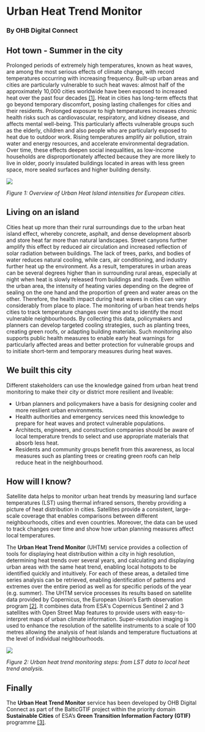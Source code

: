 # Urban Heat Trend Monitor <!--{ as="img" data-fallback-src="https://raw.githubusercontent.com/AWeihusen/baltic-narratives/AWeihusen/uhtm01/assets/AWeihusen/iStock-1159485884-1757949441967.jpg" mode="hero" src="https://raw.githubusercontent.com/baltic-gtif/baltic-narratives/ac5ae95613b676b642124135324ad020c3a6272f/assets/iStock-1159485884-1757949441967.jpg" }-->
### By OHB Digital Connect <!--{ style="font-size:1rem;opacity:0.7;margin-top:1rem;" }-->

## Hot town - Summer in the city
Prolonged periods of extremely high temperatures, known as heat waves, are among the most serious effects of climate change, with record temperatures occurring with increasing frequency. Built-up urban areas and cities are particularly vulnerable to such heat waves: almost half of the approximately 10,000 cities worldwide have been exposed to increased heat over the past four decades [[1]](https://joint-research-centre.ec.europa.eu/jrc-news-and-updates/urban-heat-islands-managing-extreme-heat-keep-cities-cool-2024-07-22_en).
Heat in cities has long-term effects that go beyond temporary discomfort, posing lasting challenges for cities and their residents. Prolonged exposure to high temperatures increases chronic health risks such as cardiovascular, respiratory, and kidney disease, and affects mental well-being. This particularly affects vulnerable groups such as the elderly, children and also people who are particularly exposed to heat due to outdoor work.
Rising temperatures amplify air pollution, strain water and energy resources, and accelerate environmental degradation. Over time, these effects deepen social inequalities, as low-income 
households are disproportionately affected because they are more likely to live in older, poorly insulated buildings located in areas with less green space, more sealed surfaces and higher building density.

![](https://workspace-ui-public.baltic-gtif.hub-otc.eox.at/api/public/share/public-4wazei3y-02/UHTM/Urban_Heat_Islands_EU.png)
<p align="left">
	<em>Figure 1: Overview of Urban Heat Island intensities for European cities.</em>
</p>

## Living on an island
Cities heat up more than their rural surroundings due to the urban heat island effect, whereby concrete, asphalt, and dense development absorb and store heat far more than natural landscapes. Street canyons further amplify this effect by reduced air circulation and increased reflection of solar radiation between buildings. The lack of trees, parks, and bodies of water reduces natural cooling, while cars, air conditioning, and industry further heat up the environment. As a result, temperatures in urban areas can be several degrees higher than in surrounding rural areas, especially at night when heat is slowly released from buildings and roads. 
Even within the urban area, the intensity of heating varies depending on the degree of sealing on the one hand and the proportion of green and water areas on the other. Therefore, the health impact during heat waves in cities can vary considerably from place to place.
The monitoring of urban heat trends helps cities to track temperature changes over time and to identify the most vulnerable neighbourhoods. By collecting this data, policymakers and planners can develop targeted cooling strategies, such as planting trees, creating green roofs, or adapting building materials. Such monitoring also supports public health measures to enable early heat warnings for particularly affected areas and better protection for vulnerable groups and to initiate short-term and temporary measures during heat waves.

## We built this city
Different stakeholders can use the knowledge gained from urban heat trend monitoring to make their city or district more resilient and liveable:
* Urban planners and policymakers have a basis for designing cooler and more resilient urban environments. 
* Health authorities and emergency services need this knowledge to prepare for heat waves and protect vulnerable populations. 
* Architects, engineers, and construction companies should be aware of local temperature trends to select and use appropriate materials that absorb less heat.
* Residents and community groups benefit from this awareness, as local measures such as planting trees or creating green roofs can help reduce heat in the neighbourhood.

## How will I know?
Satellite data helps to monitor urban heat trends by measuring land surface temperatures (LST) using thermal infrared sensors, thereby providing a picture of heat distribution in cities.
Satellites provide a consistent, large-scale coverage that enables comparisons between different neighbourhoods, cities and even countries. Moreover, the data can be used to track changes over time and show how urban planning measures affect local temperatures.

The **Urban Heat Trend Monitor** (UHTM) service  provides a collection of tools for displaying heat distribution within a city in high resolution, determining heat trends over several years, and calculating and displaying urban areas with the same heat trend, enabling local hotspots to be identified quickly and intuitively. For each of these areas, a detailed time series analysis can be retrieved, enabling identification of patterns and extremes over the entire period as well as for specific periods of the year (e.g. summer). The UHTM service processes its results based on satellite data provided by Copernicus, the European Union’s Earth observation program [[2]](https://www.copernicus.eu). It combines data from ESA's Copernicus Sentinel 2 and 3 satellites with Open Street Map features to provide users with easy-to-interpret maps of urban climate information. Super-resolution imaging is used to enhance the resolution of the satellite instruments to a scale of 100 metres allowing the analysis of heat islands and temperature fluctuations at the level of individual neighbourhoods.

![](https://workspace-ui-public.baltic-gtif.hub-otc.eox.at/api/public/share/public-4wazei3y-02/UHTM/UHTM_Vilnius.png)
<p align="left">
	<em>Figure 2: Urban heat trend monitoring steps: from LST data to local heat trend analysis.</em>
</p>

## Finally
The **Urban Heat Trend Monitor** service has been developed by OHB Digital Connect as part of the BalticGTIF project within the priority domain **Sustainable Cities** of ESA’s **Green Transition Information Factory (GTIF)** programme [[3]](https://gtif.esa.int).

